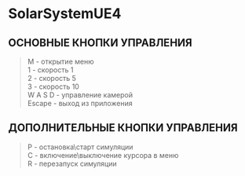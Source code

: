 # SolarSystemUE4

ОСНОВНЫЕ КНОПКИ УПРАВЛЕНИЯ
-

><div>M - открытие меню</div>
><div>1 - скорость 1</div>
><div>2 - скорость 5</div>
><div>3 - скорость 10</div>
><div>W A S D - управление камерой</div>
><div>Escape - выход из приложения</div>

ДОПОЛНИТЕЛЬНЫЕ КНОПКИ УПРАВЛЕНИЯ
-

><div>P - остановка\старт симуляции</div>
><div>С - включение\выключение курсора в меню</div>
><div>R - перезапуск симуляции</div>
